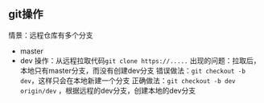 ## git操作
情景：远程仓库有多个分支
* master
* dev
操作：从远程拉取代码`git clone https://.....`
出现的问题：拉取后，本地只有master分支，而没有创建dev分支
错误做法：`git checkout -b dev`，这样只会在本地新建一个分支
正确做法：`git checkout -b dev origin/dev` ，根据远程的dev分支，创建本地的dev分支